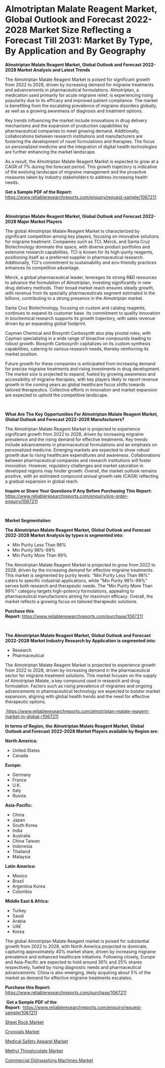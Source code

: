 <p><h1>Almotriptan Malate Reagent Market, Global Outlook and Forecast 2022-2028 Market Size Reflecting a Forecast Till 2031: Market By Type, By Application and By Geography</h1></p><p><strong>Almotriptan Malate Reagent Market, Global Outlook and Forecast 2022-2028 Market Analysis and Latest Trends</strong></p>
<p><p>The Almotriptan Malate Reagent Market is poised for significant growth from 2022 to 2028, driven by increasing demand for migraine treatments and advancements in pharmaceutical formulations. Almotriptan, a medication used primarily for acute migraine relief, is experiencing rising popularity due to its efficacy and improved patient compliance. The market is benefiting from the escalating prevalence of migraine disorders globally, as well as a growing awareness of diagnosis and treatment options.</p><p>Key trends influencing the market include innovations in drug delivery mechanisms and the expansion of production capabilities by pharmaceutical companies to meet growing demand. Additionally, collaborations between research institutions and manufacturers are fostering the development of novel formulations and therapies. The focus on personalized medicine and the integration of digital health technologies are further enhancing the market landscape.</p><p>As a result, the Almotriptan Malate Reagent Market is expected to grow at a CAGR of 7% during the forecast period. This growth trajectory is indicative of the evolving landscape of migraine management and the proactive measures taken by industry stakeholders to address increasing health needs.</p></p>
<p><strong>Get a Sample PDF of the Report:&nbsp;</strong> <a href="https://www.reliableresearchreports.com/enquiry/request-sample/1067211?utm_campaign=1686&utm_medium=2&utm_source=Github&utm_content=ia&utm_term=29102024&utm_id=almotriptan-malate-reagent-market-global-outlook-and-forecast-2022-2028">https://www.reliableresearchreports.com/enquiry/request-sample/1067211</a></p>
<p>&nbsp;</p>
<p><strong>Almotriptan Malate Reagent Market, Global Outlook and Forecast 2022-2028 Major Market Players</strong></p>
<p><p>The global Almotriptan Malate Reagent Market is characterized by significant competition among key players, focusing on innovative solutions for migraine treatment. Companies such as TCI, Merck, and Santa Cruz Biotechnology dominate this space, with diverse product portfolios and extensive research capabilities. TCI is known for its high-purity reagents, positioning itself as a preferred supplier in pharmaceutical research. Additionally, TCI's commitment to sustainability and eco-friendly practices enhances its competitive advantage.</p><p>Merck, a global pharmaceutical leader, leverages its strong R&D resources to advance the formulation of Almotriptan, investing significantly in new drug delivery methods. Their broad market reach ensures steady growth, with revenue from its specialty pharmaceuticals segment estimated in the billions, contributing to a strong presence in the Almotriptan market.</p><p>Santa Cruz Biotechnology, focusing on custom and catalog reagents, continues to expand its customer base. Its commitment to quality innovation in biochemical research supports its growth trajectory, with sales revenue driven by an expanding global footprint.</p><p>Cayman Chemical and Biosynth Carbosynth also play pivotal roles, with Cayman specializing in a wide range of bioactive compounds leading to robust growth. Biosynth Carbosynth capitalizes on its custom synthesis capabilities, catering to various research needs, thereby reinforcing its market position.</p><p>Future growth for these companies is anticipated from increasing demand for precise migraine treatments and rising investments in drug development. The market size is projected to expand, fueled by growing awareness and accessibility of migraine therapies, with key players likely to report revenue growth in the coming years as global healthcare focus shifts towards tailored therapeutics. Collective efforts in innovation and market expansion are expected to uphold the competitive landscape.</p></p>
<p>&nbsp;</p>
<p><strong>What Are The Key Opportunities For Almotriptan Malate Reagent Market, Global Outlook and Forecast 2022-2028 Manufacturers?</strong></p>
<p><p>The Almotriptan Malate Reagent Market is projected to experience significant growth from 2022 to 2028, driven by increasing migraine prevalence and the rising demand for effective treatments. Key trends include advancements in pharmaceutical formulations and an emphasis on personalized medicine. Emerging markets are expected to show robust growth due to rising healthcare expenditures and awareness. Collaborations between pharmaceutical companies and research institutions will foster innovation. However, regulatory challenges and market saturation in developed regions may hinder growth. Overall, the market outlook remains positive, with an estimated compound annual growth rate (CAGR) reflecting a gradual expansion in global reach.</p></p>
<p><strong>Inquire or Share Your Questions If Any Before Purchasing This Report:</strong> <a href="https://www.reliableresearchreports.com/enquiry/pre-order-enquiry/1067211?utm_campaign=1686&utm_medium=2&utm_source=Github&utm_content=ia&utm_term=29102024&utm_id=almotriptan-malate-reagent-market-global-outlook-and-forecast-2022-2028">https://www.reliableresearchreports.com/enquiry/pre-order-enquiry/1067211</a></p>
<p>&nbsp;</p>
<p><strong>Market Segmentation</strong></p>
<p><strong>The Almotriptan Malate Reagent Market, Global Outlook and Forecast 2022-2028 Market Analysis by types is segmented into:</strong></p>
<p><ul><li>Min Purity Less Than 98%</li><li>Min Purity 98%-99%</li><li>Min Purity More Than 99%</li></ul></p>
<p><p>The Almotriptan Malate Reagent Market is projected to grow from 2022 to 2028, driven by the increasing demand for effective migraine treatments. This market is segmented by purity levels: "Min Purity Less Than 98%" caters to specific industrial applications, while "Min Purity 98%-99%" serves both research and therapeutic needs. The "Min Purity More Than 99%" category targets high-potency formulations, appealing to pharmaceutical manufacturers aiming for maximum efficacy. Overall, the market reflects a growing focus on tailored therapeutic solutions.</p></p>
<p><strong>Purchase this Report:&nbsp;</strong><a href="https://www.reliableresearchreports.com/purchase/1067211?utm_campaign=1686&utm_medium=2&utm_source=Github&utm_content=ia&utm_term=29102024&utm_id=almotriptan-malate-reagent-market-global-outlook-and-forecast-2022-2028">https://www.reliableresearchreports.com/purchase/1067211</a></p>
<p>&nbsp;</p>
<p><strong>The Almotriptan Malate Reagent Market, Global Outlook and Forecast 2022-2028 Market Industry Research by Application is segmented into:</strong></p>
<p><ul><li>Research</li><li>Pharmaceutical</li></ul></p>
<p><p>The Almotriptan Malate Reagent Market is projected to experience growth from 2022 to 2028, driven by increasing demand in the pharmaceutical sector for migraine treatment solutions. This market focuses on the supply of Almotriptan Malate, a key compound used in research and drug formulation. Factors such as rising prevalence of migraines and ongoing advancements in pharmaceutical technology are expected to bolster market expansion, aligning with global health trends and the need for effective therapeutic options.</p></p>
<p><a href="https://www.reliableresearchreports.com/almotriptan-malate-reagent-market-in-global-r1067211?utm_campaign=1686&utm_medium=2&utm_source=Github&utm_content=ia&utm_term=29102024&utm_id=almotriptan-malate-reagent-market-global-outlook-and-forecast-2022-2028">&nbsp;https://www.reliableresearchreports.com/almotriptan-malate-reagent-market-in-global-r1067211</a></p>
<p><strong>In terms of Region, the Almotriptan Malate Reagent Market, Global Outlook and Forecast 2022-2028 Market Players available by Region are:</strong></p>
<p>
    <p> <strong> North America: </strong>
        <ul>
            <li>United States</li>
            <li>Canada</li>
        </ul>
        </p> 
    <p> <strong> Europe: </strong>
        <ul>
            <li>Germany</li>
            <li>France</li>
            <li>U.K.</li>
            <li>Italy</li>
            <li>Russia</li>
        </ul>
        </p> 
    <p> <strong> Asia-Pacific: </strong>
        <ul>
            <li>China</li>
            <li>Japan</li>
            <li>South Korea</li>
            <li>India</li>
            <li>Australia</li>
            <li>China Taiwan</li>
            <li>Indonesia</li>
            <li>Thailand</li>
            <li>Malaysia</li>
        </ul>
        </p> 
    <p> <strong> Latin America: </strong>
        <ul>
            <li>Mexico</li>
            <li>Brazil</li>
            <li>Argentina Korea</li>
            <li>Colombia</li>
        </ul>
        </p> 
    <p> <strong> Middle East & Africa: </strong>
        <ul>
            <li>Turkey</li>
            <li>Saudi</li>
            <li>Arabia</li>
            <li>UAE</li>
            <li>Korea</li>
        </ul>
    </p>
    </p>
<p><p>The global Almotriptan Malate Reagent market is poised for substantial growth from 2022 to 2028, with North America projected to dominate, capturing approximately 40% market share, driven by increasing migraine prevalence and enhanced healthcare initiatives. Following closely, Europe and Asia-Pacific are expected to hold around 30% and 25% shares respectively, fueled by rising diagnostic needs and pharmaceutical advancements. China is also emerging, likely acquiring about 5% of the market as demand for effective migraine treatments escalates.</p></p>
<p><strong>Purchase this Report: </strong><a href="https://www.reliableresearchreports.com/purchase/1067211?utm_campaign=1686&utm_medium=2&utm_source=Github&utm_content=ia&utm_term=29102024&utm_id=almotriptan-malate-reagent-market-global-outlook-and-forecast-2022-2028">https://www.reliableresearchreports.com/purchase/1067211</a></p>
<p>&nbsp;<strong>Get a Sample PDF of the Report:&nbsp;&nbsp;</strong><a href="https://www.reliableresearchreports.com/enquiry/request-sample/1067211?utm_campaign=1686&utm_medium=2&utm_source=Github&utm_content=ia&utm_term=29102024&utm_id=almotriptan-malate-reagent-market-global-outlook-and-forecast-2022-2028">https://www.reliableresearchreports.com/enquiry/request-sample/1067211</a></p>
<p><strong></strong></p>
<p><p><a href="https://www.linkedin.com/pulse/sheet-rock-market-industry-landscape-growth-trajectories-qdzec?utm_campaign=1686&utm_medium=2&utm_source=Github&utm_content=ia&utm_term=29102024&utm_id=almotriptan-malate-reagent-market-global-outlook-and-forecast-2022-2028">Sheet Rock Market</a></p><p><a href="https://www.linkedin.com/pulse/global-cryovials-market-comprehensive-analysis-size-share-growth-up8lf?utm_campaign=1686&utm_medium=2&utm_source=Github&utm_content=ia&utm_term=29102024&utm_id=almotriptan-malate-reagent-market-global-outlook-and-forecast-2022-2028">Cryovials Market</a></p><p><a href="https://www.linkedin.com/pulse/medical-safety-apparel-market-global-regional-analysis-kqqdc?utm_campaign=1686&utm_medium=2&utm_source=Github&utm_content=ia&utm_term=29102024&utm_id=almotriptan-malate-reagent-market-global-outlook-and-forecast-2022-2028">Medical Safety Apparel Market</a></p><p><a href="https://www.linkedin.com/pulse/emerging-technologies-reshaping-methyl-thioglycolate-market-ycv9f?utm_campaign=1686&utm_medium=2&utm_source=Github&utm_content=ia&utm_term=29102024&utm_id=almotriptan-malate-reagent-market-global-outlook-and-forecast-2022-2028">Methyl Thioglycolate Market</a></p><p><a href="https://www.linkedin.com/pulse/commercial-dishwashing-machines-market-outlook-forecast-from-xkbbf?utm_campaign=1686&utm_medium=2&utm_source=Github&utm_content=ia&utm_term=29102024&utm_id=almotriptan-malate-reagent-market-global-outlook-and-forecast-2022-2028">Commercial Dishwashing Machines Market</a></p></p>